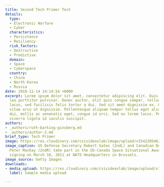 ```yaml
---
title: Second Tech Primer Test
details:
  type:
  - Electronic Warfare
  - Cyber
  characteristics:
  - Persistence
  - Resiliency
  risk_factors:
  - Destructive
  - Predictive
  domain:
  - Space
  - Cyberspace
  country:
  - China
  - North Korea
  - Russia
date: 2018-11-14 14:14:54 +0000
excerpt: Lorem ipsum dolor sit amet, consectetur adipiscing elit. Duis vel quam at
  leo porttitor pulvinar. Donec auctor, elit quis congue semper, tellus erat viverra
  lacus, sed facilisis felis tortor a dui. Sed sit amet dignissim ex. Curabitur lacinia
  vitae arcu ut dignissim. Pellentesque aliquam tempor tellus eget aliquam. Sed libero
  dui, mollis ac venenatis eget, congue id orci. Sed eu lorem lacus. Pellentesque
  viverra ligula id iaculis suscipit.
authors:
- _authors/ruth-barking-ginsberg.md
- _authors/author-2.md
brief_type: Tech Primer
image: https://res.cloudinary.com/csisideaslab/image/upload/v1542205462/on-the-radar/header-sample.jpg
image_caption: US Defense Secretary Robert Gates (2ndL) and Canadian Defense Minister
  Peter MacKay (2ndR) take part in the US-Canada Space Situational Awareness Partnership
  signing on March 10, 2011 at NATO Headquarters in Brussels.
image_source: Getty Images
downloads:
- media_upload: https://res.cloudinary.com/csisideaslab/image/upload/v1542205462/on-the-radar/header-sample.jpg
  label: Sample media upload

---
```

